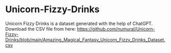 # Unicorn-Fizzy-Drinks
Unicorn Fizzy Drinks is a dataset generated with the help of ChatGPT. Download the CSV file from here:
https://github.com/numural/Unicorn-Fizzy-Drinks/blob/main/Amazing_Magical_Fantasy_Unicorn_Fizzy_Drinks_Dataset.csv

